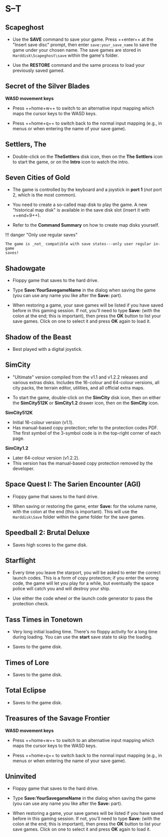 # S–T

## Scapeghost

- Use the **SAVE** command to save your game. Press ++enter++ at the
  "Insert save disc" prompt, then enter `save:your_save_name` to save the
  game under your chosen name. The save games are stored in
  `Harddisk\Scapeghost\save` within the game's folder.

- Use the **RESTORE** command and the same process to load your previously
  saved gamed.


## Secret of the Silver Blades

**WASD movement keys**

- Press ++home+w++ to switch to an alternative input mapping which maps the
  cursor keys to the WASD keys.

- Press ++home+q++ to switch back to the normal input mapping (e.g., in menus
  or when entering the name of your save game).


## Settlers, The

- Double-click on the **TheSettlers** disk icon, then on the
  **The Settlers** icon to start the game, or on the **Intro** icon to watch
  the intro.


## Seven Cities of Gold

- The game is controlled by the keyboard and a joystick in **port 1** (_not_
  port 2, which is the most common).

- You need to create a so-called map disk to play the game. A new "historical map
  disk" is available in the save disk slot (insert it with ++end+9++).

- Refer to the **Command Summary** on how to create map disks yourself.

!!! danger "Only use regular saves"

    The game is _not_ compatible with save states---only user regular in-game
    saves!


## Shadowgate

- Floppy game that saves to the hard drive.

- Type **Save:YourSavegameName** in the dialog when saving the game (you can
  use any name you like after the **Save:** part).

- When restoring a game, your save games will be listed if you have
  saved before in this gaming session. If not, you'll need to type **Save:**
  (with the colon at the end; this is important), then press the **OK**
  button to list your save games. Click on one to select it and press **OK**
  again to load it.


## Shadow of the Beast

- Best played with a digital joystick.


## SimCity

- "Ultimate" version compiled from the v1.1 and v1.2.2 releases and various
  extras disks. Includes the 16-colour and 64-colour versions, all city packs,
  the terrain editor, utilities, and all official extra maps.

- To start the game, double-click on the **SimCity** disk icon, then on either
  the **SimCity512K** or  **SimCity1.2** drawer icon, then on the
  **SimCity** icon.

**SimCity512K**

- Initial 16-colour version (v1.1).
- Has manual-based copy protection; refer to the protection codes PDF. The
  first symbol of the 3-symbol code is in the top-right corner of each page.

**SimCity1.2**

- Later 64-colour version (v1.2.2).
- This version has the manual-based copy protection removed by the developer.


## Space Quest I: The Sarien Encounter (AGI)

- Floppy game that saves to the hard drive.

- When saving or restoring the game, enter **Save:** for the volume name, with
  the colon at the end (this is important). This will use the `Harddisk\Save`
  folder within the game folder for the save games.


## Speedball 2: Brutal Deluxe

- Saves high scores to the game disk.


## Starflight

- Every time you leave the starport, you will be asked to enter the correct
  launch codes. This is a form of copy protection; if you enter the wrong
  code, the game will let you play for a while, but eventually the space
  police will catch you and will destroy your ship.

- Use either the code wheel or the launch code generator to pass the
  protection check.


## Tass Times in Tonetown

- Very long initial loading time. There's no floppy activity for a long time
  during loading. You can use the **start** save state to skip the loading.

- Saves to the game disk.


## Times of Lore

- Saves to the game disk.


## Total Eclipse

- Saves to the game disk.


## Treasures of the Savage Frontier

**WASD movement keys**

- Press ++home+w++ to switch to an alternative input mapping which maps the
  cursor keys to the WASD keys.

- Press ++home+q++ to switch back to the normal input mapping (e.g., in menus
  or when entering the name of your save game).


## Uninvited

- Floppy game that saves to the hard drive.

- Type **Save:YourSavegameName** in the dialog when saving the game (you can
  use any name you like after the **Save:** part).

- When restoring a game, your save games will be listed if you have
  saved before in this gaming session. If not, you'll need to type **Save:**
  (with the colon at the end; this is important), then press the **OK**
  button to list your save games. Click on one to select it and press **OK**
  again to load it.


